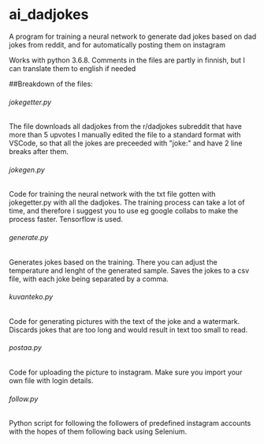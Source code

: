 # ai_dadjokes
A program for training a neural network to generate dad jokes based on dad jokes from reddit, and for automatically posting them on instagram

Works with python 3.6.8. Comments in the files are partly in finnish, but I can translate them to english if needed

##Breakdown of the files:

###### jokegetter.py

The file downloads all dadjokes from the r/dadjokes subreddit that have more than 5 upvotes 
I manually edited the file to a standard format with VSCode, so that all the jokes are preceeded with "joke:" and have 2 line breaks after them.

###### jokegen.py

Code for training the neural network with the txt file gotten with jokegetter.py with all the dadjokes. The training process can take a lot of time, and therefore i suggest you to use eg google collabs to make the process faster. Tensorflow is used.

###### generate.py

Generates jokes based on the training. There you can adjust the temperature and lenght of the generated sample. Saves the jokes to a csv file, with each joke being separated by a comma. 

###### kuvanteko.py

Code for generating pictures with the text of the joke and a watermark. Discards jokes that are too long and would result in text too small to read.

###### postaa.py

Code for uploading the picture to instagram. Make sure you import your own file with login details.

###### follow.py

Python script for following the followers of predefined instagram accounts with the hopes of them following back using Selenium.
